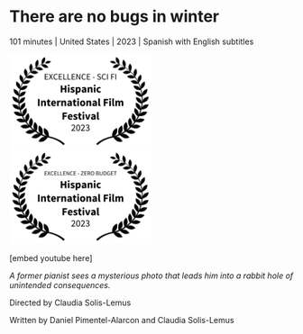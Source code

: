 # There are no bugs in winter

101 minutes | United States | 2023 | Spanish with English subtitles

<div class="row">
  <div class="column">
    <img src="images/EXCELLENCE-SCIFI-HispanicInternationalFilmFestival-2023.png" alt="Scifi" style="width:50%">
  </div>
  <div class="column">
    <img src="images/EXCELLENCE-ZEROBUDGET-HispanicInternationalFilmFestival-2023.png" alt="ZeroBudget" style="width:50%">
  </div>
</div>


[embed youtube here]

_A former pianist sees a mysterious photo that leads him into a rabbit hole of unintended consequences._

Directed by Claudia Solis-Lemus

Written by Daniel Pimentel-Alarcon and Claudia Solis-Lemus